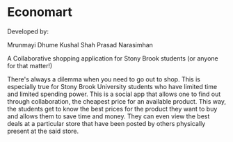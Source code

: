 Economart
=========
Developed by:

Mrunmayi Dhume
Kushal Shah
Prasad Narasimhan

A Collaborative shopping application for Stony Brook students (or anyone for that matter!)

There's always a dilemma when you need to go out to shop. This is especially true for Stony Brook University students
who have limited time and limited spending power. This is a social app that allows one to find out through collaboration,
the cheapest price for an available product. This way, the students get to know the best prices for the product they want
to buy and allows them to save time and money. They can even view the best deals at a particular store that have been posted
by others physically present at the said store. 